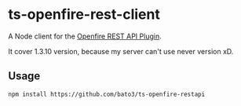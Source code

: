 # ts-openfire-rest-client
A Node client for the [Openfire REST API Plugin](https://www.igniterealtime.org/projects/openfire/plugins/1.3.10/restAPI/readme.html).

It cover 1.3.10 version, because my server can't use never version xD.

## Usage
```sh
npm install https://github.com/bato3/ts-openfire-restapi
```
